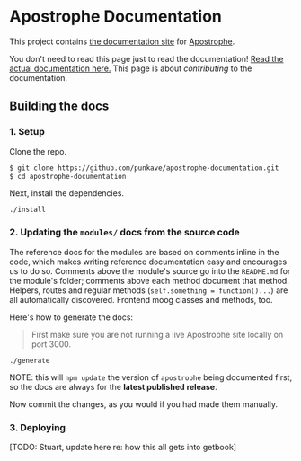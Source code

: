Apostrophe Documentation
========================

This project contains [the documentation site](http://apostrophecms.org/docs/index.html) for [Apostrophe](http://apostrophecms.org/).

You don't need to read this page just to read the documentation! [Read the actual documentation here.](http://apostrophecms.org/docs/) This page is about *contributing* to the documentation.

Building the docs
-----------------

### 1. Setup

Clone the repo.

```sh
$ git clone https://github.com/punkave/apostrophe-documentation.git
$ cd apostrophe-documentation
```

Next, install the dependencies.

```
./install
```

### 2. Updating the `modules/` docs from the source code

The reference docs for the modules are based on comments inline in the code, which makes writing reference documentation easy and encourages us to do so. Comments above the module's source go into the `README.md` for the module's folder; comments above each method document that method. Helpers, routes and regular methods (`self.something = function()...`) are all automatically discovered. Frontend moog classes and methods, too.

Here's how to generate the docs:

> First make sure you are not running a live Apostrophe site locally on port 3000.

```
./generate
```

NOTE: this will `npm update` the version of `apostrophe` being documented first, so the docs are always for the **latest published release**.

Now commit the changes, as you would if you had made them manually.

### 3. Deploying

[TODO: Stuart, update here re: how this all gets into getbook]

